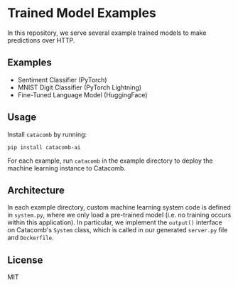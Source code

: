 # Trained Model Examples
In this repository, we serve several example trained models to make predictions over HTTP.

## Examples
- Sentiment Classifier (PyTorch)
- MNIST Digit Classifier (PyTorch Lightning)
- Fine-Tuned Language Model (HuggingFace)


## Usage
Install `catacomb` by running:

```
pip install catacomb-ai
```

For each example, run `catacomb` in the example directory to deploy the machine learning instance to Catacomb.

## Architecture
In each example directory, custom machine learning system code is defined in `system.py`, where we only load a pre-trained model (i.e. no training occurs within this application). In particular, we implement the `output()` interface on Catacomb's `System` class, which is called in our generated `server.py` file and `Dockerfile`.

## License
MIT
